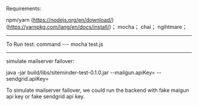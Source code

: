 Requirements:

npm/yarn (https://nodejs.org/en/download/) (https://yarnpkg.com/lang/en/docs/install/)；
mocha；
chai；
ngihtmare；

-------------------------


To Run test:
command ---   mocha test.js


-------------------------
simulate mailserver failover:


java -jar build/libs/siteminder-test-0.1.0.jar --mailgun.apiKey=<INSERT MAILGUN API KEY> --sendgrid.apiKey=<INSERT SENDGRID API KEY HERE>

To simulate mailserver failover, we could run the backend with fake maigun api key or fake sendgrid api key.
